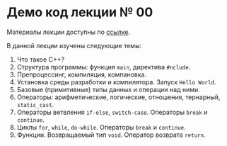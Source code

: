 # Демо код лекции № 00

Материалы лекции доступны по [ссылке](https://www.notion.so/L00-Introduction-to-C-689f613bb4d94b24b2f64bc3f1cf7c9d).

В данной лекции изучены следующие темы:
1. Что такое C++?
2. Структура программы: функция `main`, директива `#nclude`.
3. Препроцессинг, компиляция, компановка.
4. Установка среды разработки и компилятора. Запуск `Hello World`.
5. Базовые (примитивные) типы данных и операции над ними.
6. Операторы: арифметические, логические, отношения, тернарный, `static_cast`.
7. Операторы ветвления `if-else`, `switch-case`. Операторы `break` и `continue`.
8. Циклы `for`, `while`, `do-while`. Операторы `break` и `continue`.
9. Функции. Возвращаемый тип `void`. Оператор возврата `return`.
